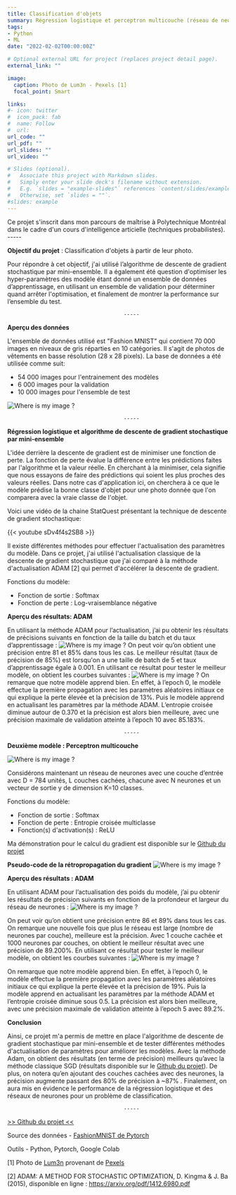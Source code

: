 ```yaml
---
title: Classification d'objets
summary: Régression logistique et perceptron multicouche (réseau de neurones)
tags:
- Python
- ML
date: "2022-02-02T00:00:00Z"

# Optional external URL for project (replaces project detail page).
external_link: ""

image:
  caption: Photo de Lum3n - Pexels [1]
  focal_point: Smart

links:
#- icon: twitter
#  icon_pack: fab
#  name: Follow
#  url:
url_code: ""
url_pdf: ""
url_slides: ""
url_video: ""

# Slides (optional).
#   Associate this project with Markdown slides.
#   Simply enter your slide deck's filename without extension.
#   E.g. `slides = "example-slides"` references `content/slides/example-slides.md`.
#   Otherwise, set `slides = ""`.
#slides: example
---
```


Ce projet s'inscrit dans mon parcours de maîtrise à Polytechnique Montréal dans le cadre d'un cours d'intelligence articielle (techniques probabilistes). 
                                         -----

**Objectif du projet** : Classification d'objets à partir de leur photo.

Pour répondre à cet objectif, j'ai utilisé l’algorithme de descente de gradient stochastique par mini-ensemble. Il a également été question d'optimiser les hyper-paramètres des modèle étant donné un ensemble de données d’apprentissage, en utilisant un ensemble de validation pour déterminer quand arrêter l'optimisation, et finalement de montrer la performance sur l’ensemble du test.

                                         -----
**Aperçu des données**

L'ensemble de données utilisé est "Fashion MNIST" qui contient 70 000 images en niveaux de gris réparties en 10 catégories. Il s'agit de photos de vêtements en basse résolution (28 x 28 pixels). La base de données a été utilisée comme suit:
- 54 000 images pour l'entrainement des modèles
- 6 000 images pour la validation
- 10 000 images pour l'ensemble de test

![Where is my image ?](projet-mnistclass-data.png "Aperçu du dataset")

                                         -----
**Régression logistique et algorithme de descente de gradient stochastique par mini-ensemble**

L'idée derrière la descente de gradient est de minimiser une fonction de perte. La fonction de perte évalue la différence entre les prédictions faites par l'algorithme et la valeur réelle. En cherchant à la minimiser, cela signifie que nous essayons de faire des prédictions qui soient les plus proches des valeurs réelles. Dans notre cas d'application ici, on cherchera à ce que le modèle prédise la bonne classe d'objet pour une photo donnée que l'on comparera avec la vraie classe de l'objet.

Voici une vidéo de la chaine StatQuest présentant la technique de descente de gradient stochastique:

{{< youtube sDv4f4s2SB8 >}}

Il existe différentes méthodes pour effectuer l'actualisation des paramètres du modèle. Dans ce projet, j'ai utilisé l'actualisation classique de la descente de gradient stochastique que j'ai comparé à la méthode d'actualisation ADAM [2] qui permet d'accélérer la descente de gradient. 


Fonctions du modèle:
- Fonction de sortie  : Softmax
- Fonction de perte : Log-vraisemblance négative

__Aperçu des résultats: ADAM__

En utilisant la méthode ADAM pour l’actualisation, j’ai pu obtenir les résultats de précisions suivants en fonction de la taille du batch et du taux d’apprentissage :
![Where is my image ?](projet-mnistclass-tab_reglog.png "Tableau pour la précision sur l'ensemble de validation en fonction du taux d'apprentissage et de la taille du batch")
On peut voir qu’on obtient une précision entre 81 et 85% dans tous les cas. Le meilleur résultat (taux de précision de 85%) est lorsqu'on a une taille de batch de 5 et taux d’apprentissage égale à 0.001. En utilisant ce résultat pour tester le meilleur modèle, on obtient les courbes suivantes :
![Where is my image ?](projet-mnistclass-graph_reglog.png "A gauche: La perte d’entropie-croisée en fonction de l’epoch. A droite : la précision en fonction de l’epoch")
On remarque que notre modèle apprend bien. En effet, à l’epoch 0, le modèle effectue la première propagation avec les paramètres aléatoires initiaux ce qui explique la perte élevée et la précision de 13%. Puis le modèle apprend en actualisant les paramètres par la méthode ADAM. L’entropie croisée diminue autour de 0.370 et la précision est alors bien meilleure, avec une précision maximale de validation atteinte à l’epoch 10 avec 85.183%.

                                         -----
**Deuxième modèle : Perceptron multicouche**

![Where is my image ?](projet-mnistclass-perceptron.png "Architecture du perceptron multicouches")

Considérons maintenant un réseau de neurones avec une couche d’entrée avec D = 784 unités, L couches cachées, chacune avec N neurones et un vecteur de sortie y de dimension K=10 classes. 

Fonctions du modèle:
- Fonction de sortie  : Softmax
- Fonction de perte : Entropie croisée multiclasse
- Fonction(s) d'activation(s) : ReLU

Ma démonstration pour le calcul du gradient est disponible sur le [Github du projet](https://github.com/MorganPeju/Probabilistic_AI/tree/main/Classification_Logistic_Regression)

__Pseudo-code de la rétropropagation du gradient__
![Where is my image ?](projet-mnistclass-pseudocode.png "Pseudo-code de la rétropropagation du gradient")

__Aperçu des résultats : ADAM__

En utilisant ADAM pour l’actualisation des poids du modèle, j’ai pu obtenir les résultats de précision suivants en fonction de la profondeur et largeur du réseau de neurones :
![Where is my image ?](projet-mnistclass-tab_NN.png "Tableau pour la précision sur l'ensemble de validation en fonction de la profondeur et largeur du réseau de neurones")

On peut voir qu’on obtient une précision entre 86 et 89% dans tous les cas. On remarque une nouvelle fois que plus le réseau est large (nombre de neurones par couche), meilleure est la précision. Avec 1 couche cachée et 1000 neurones par couches, on obtient le meilleur résultat avec une précision de 89.200%.
En utilisant ce résultat pour tester le meilleur modèle, on obtient les courbes suivantes :
![Where is my image ?](projet-mnistclass-graph_NN.png "A gauche: La perte d’entropie-croisée en fonction de l’epoch. A droite : la précision en fonction de l’epoch")

On remarque que notre modèle apprend bien. En effet, à l’epoch 0, le modèle effectue la première propagation avec les paramètres aléatoires initiaux ce qui explique la perte élevée et la précision de 19%. Puis la modèle apprend en actualisant les paramètres par la méthode ADAM et l’entropie croisée diminue sous 0.5. La précision est alors bien meilleure, avec une précision maximale de validation atteinte à l’epoch 5 avec 89.2%.

**Conclusion**

Ainsi, ce projet m'a permis de mettre en place l'algorithme de descente de gradient stochastique par mini-ensemble et de tester différentes méthodes d'actualisation de paramètres pour améliorer les modèles. Avec la méthode Adam, on obtient des résultats (en terme de précision) meilleurs qu’avec la méthode classique SGD (résultats disponible sur le [Github du projet](https://github.com/MorganPeju/Probabilistic_AI/tree/main/Classification_Logistic_Regression)). De plus, on notera qu’en ajoutant des couches cachées avec des neurones, la précision augmente passant des 80% de précision à ~87% . Finalement, on aura mis en évidence le performance de la régression logistique et des réseaux de neurones pour un problème de classification.

                                         -----

[>> Github du projet <<](https://github.com/MorganPeju/Probabilistic_AI/tree/main/Classification_Logistic_Regression)

Source des données - [FashionMNIST de Pytorch](https://pytorch.org/vision/main/generated/torchvision.datasets.FashionMNIST.html)

Outils - Python, Pytorch, Google Colab

[1] Photo de [Lum3n](https://www.pexels.com/fr-fr/@lum3n-44775?utm_content=attributionCopyText&utm_medium=referral&utm_source=pexels) provenant de [Pexels](https://www.pexels.com/fr-fr/photo/vue-en-contre-plongee-des-chaussures-322207/?utm_content=attributionCopyText&utm_medium=referral&utm_source=pexels)

[2] ADAM: A METHOD FOR STOCHASTIC OPTIMIZATION, D. Kingma & J. Ba (2015), disponible en ligne : https://arxiv.org/pdf/1412.6980.pdf
